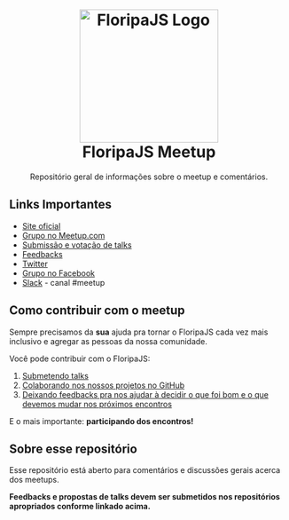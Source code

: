 <h1 align=center>
  <a href="http://floripajs.org" title="Floripa JS">
    <img alt="FloripaJS Logo" src="http://floripajs.org/assets/img/floripajs-logo.svg" width="250" height="240"/>
  </a><br>
  FloripaJS Meetup
</h1>

<p align=center>
    Repositório geral de informações sobre o meetup e comentários.
</p>


## Links Importantes

* [Site oficial](http://floripajs.org)
* [Grupo no Meetup.com](http://www.meetup.com/floripajs)
* [Submissão e votação de talks](https://github.com/floripajs/talks)
* [Feedbacks](https://github.com/floripajs/feedbacks)
* [Twitter](https://twitter.com/FloripaJS)
* [Grupo no Facebook](https://www.facebook.com/groups/floripajs)
* [Slack](http://slack.floripajs.org) - canal #meetup

## Como contribuir com o meetup

Sempre precisamos da **sua** ajuda pra tornar o FloripaJS cada vez mais inclusivo e agregar as pessoas da nossa comunidade.

Você pode contribuir com o FloripaJS:

1. [Submetendo talks](https://github.com/floripajs/talks)
2. [Colaborando nos nossos projetos no GitHub](https://github.com/floripajs)
3. [Deixando feedbacks pra nos ajudar à decidir o que foi bom e o que devemos mudar nos próximos encontros](https://github.com/floripajs/feedbacks)

E o mais importante: **participando dos encontros!**

## Sobre esse repositório

Esse repositório está aberto para comentários e discussões gerais acerca dos meetups.

**Feedbacks e propostas de talks devem ser submetidos nos repositórios apropriados conforme linkado acima.**
